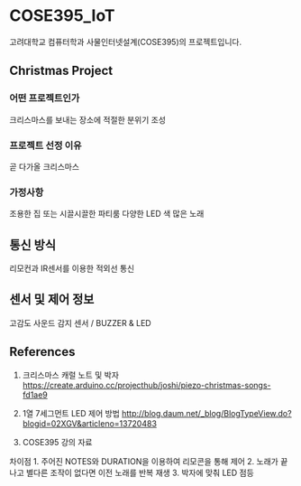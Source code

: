 # COSE395_IoT

고려대학교 컴퓨터학과 사물인터넷설계(COSE395)의 프로젝트입니다.

## Christmas Project

### 어떤 프로젝트인가
크리스마스를 보내는 장소에 적절한 분위기 조성

### 프로젝트 선정 이유
곧 다가올 크리스마스

### 가정사항
조용한 집 또는 시끌시끌한 파티룸 
다양한 LED 색
많은 노래

## 통신 방식
리모컨과 IR센서를 이용한 적외선 통신

## 센서 및 제어 정보
고감도 사운드 감지 센서 / BUZZER & LED

## References

1. 크리스마스 캐럴 노트 및 박자
https://create.arduino.cc/projecthub/joshi/piezo-christmas-songs-fd1ae9

2. 1열 7세그먼트 LED 제어 방법
http://blog.daum.net/_blog/BlogTypeView.do?blogid=02XGV&articleno=13720483

3. COSE395 강의 자료

차이점
    1. 주어진 NOTES와 DURATION을 이용하여 리모콘을 통해 제어
	2. 노래가 끝나고 별다른 조작이 없다면 이전 노래를 반복 재생
	3. 박자에 맞춰 LED 점등